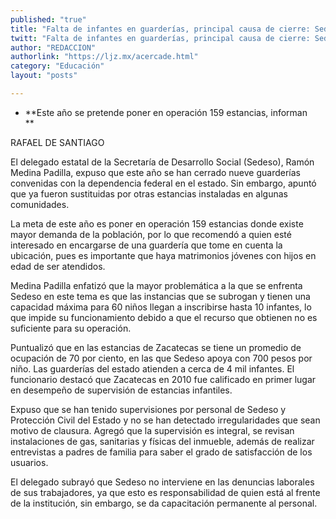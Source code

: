 ```yaml
---
published: "true"
title: "Falta de infantes en guarderías, principal causa de cierre: Sedeso"
twitt: "Falta de infantes en guarderías, principal causa de cierre: Sedeso"
author: "REDACCION"
authorlink: "https://ljz.mx/acercade.html"
category: "Educación"
layout: "posts"

---
```


*   **Este año se pretende poner en operación 159 estancias, informan  
    **


  RAFAEL DE SANTIAGO



  El delegado estatal de la Secretaría de Desarrollo Social (Sedeso), Ramón Medina Padilla, expuso que este año se han cerrado nueve guarderías convenidas con la dependencia federal en el estado. Sin embargo, apuntó que ya fueron sustituidas por otras estancias instaladas en algunas comunidades.



  La meta de este año es poner en operación 159 estancias donde existe mayor demanda de la población, por lo que recomendó a quien esté interesado en encargarse de una guardería que tome en cuenta la ubicación, pues es importante que haya matrimonios jóvenes con hijos en edad de ser atendidos.



  Medina Padilla enfatizó que la mayor problemática a la que se enfrenta Sedeso en este tema es que las instancias que se subrogan y tienen una capacidad máxima para 60 niños llegan a inscribirse hasta 10 infantes, lo que impide su funcionamiento debido a que el recurso que obtienen no es suficiente para su operación.



  Puntualizó que en las estancias de Zacatecas se tiene un promedio de ocupación de 70 por ciento, en las que Sedeso apoya con 700 pesos por niño. Las guarderías del estado atienden a cerca de 4 mil infantes. El funcionario destacó que Zacatecas en 2010 fue calificado en primer lugar en desempeño de supervisión de estancias infantiles.



  Expuso que se han tenido supervisiones por personal de Sedeso y Protección Civil del Estado y no se han detectado irregularidades que sean motivo de clausura. Agregó que la supervisión es integral, se revisan instalaciones de gas, sanitarias y físicas del inmueble, además de realizar entrevistas a padres de familia para saber el grado de satisfacción de los usuarios.



  El delegado subrayó que Sedeso no interviene en las denuncias laborales de sus trabajadores, ya que esto es responsabilidad de quien está al frente de la institución, sin embargo, se da capacitación permanente al personal.

